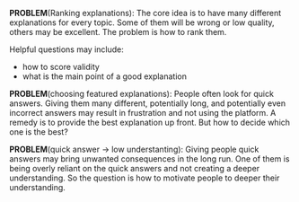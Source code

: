 **PROBLEM**(Ranking explanations):
The core idea is to have many different explanations for every topic. Some of them will be wrong or low quality, others may be excellent. The problem is how to rank them.

Helpful questions may include:
- how to score validity
- what is the main point of a good explanation

**PROBLEM**(choosing featured explanations):
People often look for quick answers. Giving them many different, potentially long, and potentially even incorrect answers may result in frustration and not using the platform.
A remedy is to provide the best explanation up front. But how to decide which one is the best?

**PROBLEM**(quick answer -> low understanting):
Giving people quick answers may bring unwanted consequences in the long run.
One of them is being overly reliant on the quick answers and not creating a deeper understanding. So the question is how to motivate people to deeper their understanding.